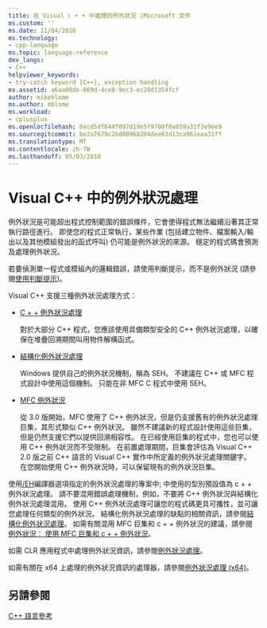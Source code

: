 ```yaml
---
title: 在 Visual c + + 中處理的例外狀況 |Microsoft 文件
ms.custom: ''
ms.date: 11/04/2016
ms.technology:
- cpp-language
ms.topic: language-reference
dev_langs:
- C++
helpviewer_keywords:
- try-catch keyword [C++], exception handling
ms.assetid: a6aa08de-669d-4ce8-9ec3-ec20d1354fcf
author: mikeblome
ms.author: mblome
ms.workload:
- cplusplus
ms.openlocfilehash: 0acd5df644f097d19e5f9708f0a059a31f3e9ee9
ms.sourcegitcommit: be2a7679c2bd80968204dee03d13ca961eaa31ff
ms.translationtype: MT
ms.contentlocale: zh-TW
ms.lasthandoff: 05/03/2018
---
```

# <a name="exception-handling-in-visual-c"></a>Visual C++ 中的例外狀況處理
例外狀況是可能超出程式控制範圍的錯誤條件，它會使得程式無法繼續沿著其正常執行路徑進行。 即使您的程式正常執行，某些作業 (包括建立物件、檔案輸入/輸出以及其他模組發出的函式呼叫) 仍可能是例外狀況的來源。 穩定的程式碼會預測及處理例外狀況。  
  
 若要偵測單一程式或模組內的邏輯錯誤，請使用判斷提示，而不是例外狀況 (請參閱[使用判斷提示](/visualstudio/debugger/c-cpp-assertions))。  
  
 Visual C++ 支援三種例外狀況處理方式：  
  
-   [C + + 例外狀況處理](../cpp/cpp-exception-handling.md)  
  
     對於大部分 C++ 程式，您應該使用具備類型安全的 C++ 例外狀況處理，以確保在堆疊回溯期間叫用物件解構函式。  
  
-   [結構化例外狀況處理](../cpp/structured-exception-handling-c-cpp.md)  
  
     Windows 提供自己的例外狀況機制，稱為 SEH。 不建議在 C++ 或 MFC 程式設計中使用這個機制。 只能在非 MFC C 程式中使用 SEH。  
  
-   [MFC 例外狀況](../mfc/exception-handling-in-mfc.md)  
  
     從 3.0 版開始，MFC 使用了 C++ 例外狀況，但是仍支援舊有的例外狀況處理巨集，其形式類似 C++ 例外狀況。 雖然不建議新的程式設計使用這些巨集，但是仍然支援它們以提供回溯相容性。 在已經使用巨集的程式中，您也可以使用 C++ 例外狀況而不受限制。 在前置處理期間，巨集會評估為 Visual C++ 2.0 版之前 C++ 語言的 Visual C++ 實作中所定義的例外狀況處理關鍵字。 在您開始使用 C++ 例外狀況時，可以保留現有的例外狀況巨集。  
  
 使用[/EH](../build/reference/eh-exception-handling-model.md)編譯器選項指定的例外狀況處理的專案中; 中使用的型別預設值為 c + + 例外狀況處理。 請不要混用錯誤處理機制，例如，不要將 C++ 例外狀況與結構化例外狀況處理混用。 使用 C++ 例外狀況處理可讓您的程式碼更具可攜性，並可讓您處理任何類型的例外狀況。 結構化例外狀況處理的缺點的相關資訊，請參閱[結構化例外狀況處理](../cpp/structured-exception-handling-c-cpp.md)。 如需有關混用 MFC 巨集和 c + + 例外狀況的建議，請參閱[例外狀況： 使用 MFC 巨集和 c + + 例外狀況](../mfc/exceptions-using-mfc-macros-and-cpp-exceptions.md)。  
  
 如需 CLR 應用程式中處理例外狀況資訊，請參閱[例外狀況處理](../windows/exception-handling-cpp-component-extensions.md)。  
  
 如需有關在 x64 上處理的例外狀況資訊的處理器，請參閱[例外狀況處理 (x64)](../build/exception-handling-x64.md)。  
  
## <a name="see-also"></a>另請參閱  
 [C++ 語言參考](../cpp/cpp-language-reference.md)